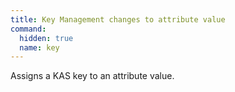 ```yaml
---
title: Key Management changes to attribute value
command:
  hidden: true
  name: key
---
```


Assigns a KAS key to an attribute value.
